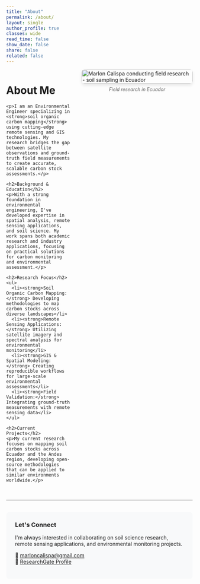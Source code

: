 ```yaml
---
title: "About"
permalink: /about/
layout: single
author_profile: true
classes: wide
read_time: false
show_date: false
share: false
related: false
---
```


<div style="display: flex; gap: 2rem; align-items: flex-start; margin-bottom: 2rem;">
  <div style="flex: 1;">
    <h1>About Me</h1>
    
    <p>I am an Environmental Engineer specializing in <strong>soil organic carbon mapping</strong> using cutting-edge remote sensing and GIS technologies. My research bridges the gap between satellite observations and ground-truth field measurements to create accurate, scalable carbon stock assessments.</p>
    
    <h2>Background & Education</h2>
    <p>With a strong foundation in environmental engineering, I've developed expertise in spatial analysis, remote sensing applications, and soil science. My work spans both academic research and industry applications, focusing on practical solutions for carbon monitoring and environmental assessment.</p>
    
    <h2>Research Focus</h2>
    <ul>
      <li><strong>Soil Organic Carbon Mapping:</strong> Developing methodologies to map carbon stocks across diverse landscapes</li>
      <li><strong>Remote Sensing Applications:</strong> Utilizing satellite imagery and spectral analysis for environmental monitoring</li>
      <li><strong>GIS & Spatial Modeling:</strong> Creating reproducible workflows for large-scale environmental assessments</li>
      <li><strong>Field Validation:</strong> Integrating ground-truth measurements with remote sensing data</li>
    </ul>
    
    <h2>Current Projects</h2>
    <p>My current research focuses on mapping soil carbon stocks across Ecuador and the Andes region, developing open-source methodologies that can be applied to similar environments worldwide.</p>
  </div>
  
  <div style="flex: 0 0 300px;">
    <img src="/images/DSC05303.JPG" alt="Marlon Calispa conducting field research - soil sampling in Ecuador" style="width: 100%; border-radius: 8px; box-shadow: 0 4px 8px rgba(0,0,0,0.1);">
    <p style="font-size: 0.9em; color: #666; text-align: center; margin-top: 0.5rem; font-style: italic;">Field research in Ecuador</p>
  </div>
</div>

---

<div style="background: #f8f9fa; padding: 1.5rem; border-radius: 8px; margin-top: 2rem;">
  <h3 style="margin-top: 0;">Let's Connect</h3>
  <p>I'm always interested in collaborating on soil science research, remote sensing applications, and environmental monitoring projects.</p>
  <p>
    📧 <a href="mailto:marloncalispa@gmail.com">marloncalispa@gmail.com</a><br>
    🔬 <a href="https://www.researchgate.net/profile/Marlon-Calispa" target="_blank">ResearchGate Profile</a>
  </p>
</div>
